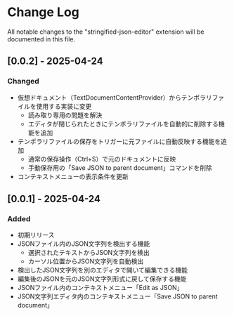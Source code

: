 # Change Log

All notable changes to the "stringified-json-editor" extension will be documented in this file.

## [0.0.2] - 2025-04-24

### Changed
- 仮想ドキュメント（TextDocumentContentProvider）からテンポラリファイルを使用する実装に変更
  - 読み取り専用の問題を解決
  - エディタが閉じられたときにテンポラリファイルを自動的に削除する機能を追加
- テンポラリファイルの保存をトリガーに元ファイルに自動反映する機能を追加
  - 通常の保存操作（Ctrl+S）で元のドキュメントに反映
  - 手動保存用の「Save JSON to parent document」コマンドを削除
- コンテキストメニューの表示条件を更新

## [0.0.1] - 2025-04-24

### Added
- 初期リリース
- JSONファイル内のJSON文字列を検出する機能
  - 選択されたテキストからJSON文字列を検出
  - カーソル位置からJSON文字列を自動検出
- 検出したJSON文字列を別のエディタで開いて編集できる機能
- 編集後のJSONを元のJSON文字列形式に戻して保存する機能
- JSONファイル内のコンテキストメニュー「Edit as JSON」
- JSON文字列エディタ内のコンテキストメニュー「Save JSON to parent document」
